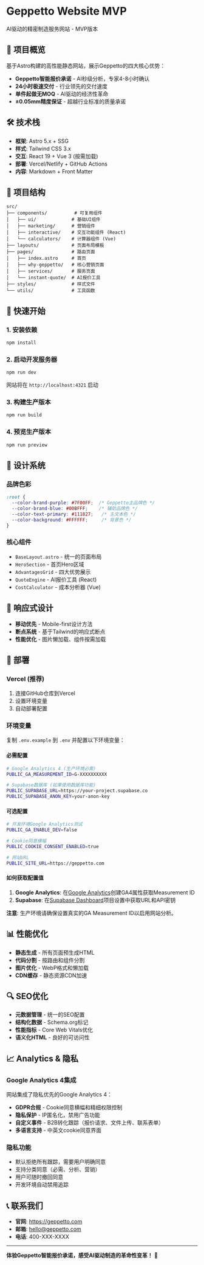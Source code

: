 # Geppetto Website MVP

AI驱动的精密制造服务网站 - MVP版本

## 🚀 项目概览

基于Astro构建的高性能静态网站，展示Geppetto的四大核心优势：
- **Geppetto智能报价承诺** - AI秒级分析，专家4-8小时确认
- **24小时极速交付** - 行业领先的交付速度
- **单件起做无MOQ** - AI驱动的经济性革命
- **±0.05mm精度保证** - 超越行业标准的质量承诺

## 🛠 技术栈

- **框架**: Astro 5.x + SSG
- **样式**: Tailwind CSS 3.x
- **交互**: React 19 + Vue 3 (按需加载)
- **部署**: Vercel/Netlify + GitHub Actions
- **内容**: Markdown + Front Matter

## 📁 项目结构

```
src/
├── components/          # 可复用组件
│   ├── ui/             # 基础UI组件
│   ├── marketing/      # 营销组件
│   ├── interactive/    # 交互功能组件 (React)
│   └── calculators/    # 计算器组件 (Vue)
├── layouts/            # 页面布局模板
├── pages/              # 路由页面
│   ├── index.astro     # 首页
│   ├── why-geppetto/   # 核心营销页面
│   ├── services/       # 服务页面
│   └── instant-quote/  # AI报价工具
├── styles/             # 样式文件
└── utils/              # 工具函数
```

## 🚀 快速开始

### 1. 安装依赖

```bash
npm install
```

### 2. 启动开发服务器

```bash
npm run dev
```

网站将在 `http://localhost:4321` 启动

### 3. 构建生产版本

```bash
npm run build
```

### 4. 预览生产版本

```bash
npm run preview
```

## 🎨 设计系统

### 品牌色彩

```css
:root {
  --color-brand-purple: #7F00FF;  /* Geppetto主品牌色 */
  --color-brand-blue: #00BFFF;    /* 辅助品牌色 */
  --color-text-primary: #111827;   /* 主文本色 */
  --color-background: #FFFFFF;     /* 背景色 */
}
```

### 核心组件

- `BaseLayout.astro` - 统一的页面布局
- `HeroSection` - 首页Hero区域
- `AdvantagesGrid` - 四大优势展示
- `QuoteEngine` - AI报价工具 (React)
- `CostCalculator` - 成本分析器 (Vue)

## 📱 响应式设计

- **移动优先** - Mobile-first设计方法
- **断点系统** - 基于Tailwind的响应式断点
- **性能优化** - 图片懒加载、组件按需加载

## 🚀 部署

### Vercel (推荐)

1. 连接GitHub仓库到Vercel
2. 设置环境变量
3. 自动部署配置

### 环境变量

复制 `.env.example` 到 `.env` 并配置以下环境变量：

#### 必需配置

```bash
# Google Analytics 4 (生产环境必需)
PUBLIC_GA_MEASUREMENT_ID=G-XXXXXXXXXX

# Supabase数据库 (如果使用数据库功能)
PUBLIC_SUPABASE_URL=https://your-project.supabase.co
PUBLIC_SUPABASE_ANON_KEY=your-anon-key
```

#### 可选配置

```bash
# 开发环境Google Analytics测试
PUBLIC_GA_ENABLE_DEV=false

# Cookie同意横幅
PUBLIC_COOKIE_CONSENT_ENABLED=true

# 网站URL
PUBLIC_SITE_URL=https://geppetto.com
```

#### 如何获取配置值

1. **Google Analytics**: 在[Google Analytics](https://analytics.google.com)创建GA4属性获取Measurement ID
2. **Supabase**: 在[Supabase Dashboard](https://supabase.com/dashboard)项目设置中获取URL和API密钥

**注意**: 生产环境请确保设置真实的GA Measurement ID以启用网站分析。

## 📊 性能优化

- **静态生成** - 所有页面预生成HTML
- **代码分割** - 按路由和组件分割
- **图片优化** - WebP格式和懒加载
- **CDN缓存** - 静态资源CDN加速

## 🔍 SEO优化

- **元数据管理** - 统一的SEO配置
- **结构化数据** - Schema.org标记
- **性能指标** - Core Web Vitals优化
- **语义化HTML** - 良好的可访问性

## 📈 Analytics & 隐私

### Google Analytics 4集成

网站集成了隐私优先的Google Analytics 4：

- **GDPR合规** - Cookie同意横幅和精细权限控制
- **隐私保护** - IP匿名化，禁用广告功能
- **自定义事件** - B2B转化跟踪（报价请求、文件上传、联系表单）
- **多语言支持** - 中英文cookie同意界面

### 隐私功能

- 默认拒绝所有跟踪，需要用户明确同意
- 支持分类同意（必需、分析、营销）
- 用户可随时撤回同意
- 开发环境自动禁用追踪

## 📞 联系我们

- **官网**: https://geppetto.com
- **邮箱**: hello@geppetto.com  
- **电话**: 400-XXX-XXXX

---

**体验Geppetto智能报价承诺，感受AI驱动制造的革命性变革！** 🚀
